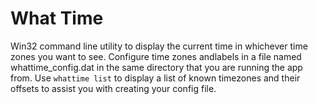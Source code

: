 # What Time

Win32 command line utility to display the current time in whichever time zones you want to see. Configure time zones andlabels in a file named whattime_config.dat in the same directory that you are running the app from. Use `whattime list` to display a list of known timezones and their offsets to assist you with creating your config file.
